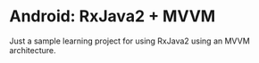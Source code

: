 # Android: RxJava2 + MVVM
Just a sample learning project for using RxJava2 using an MVVM architecture.
